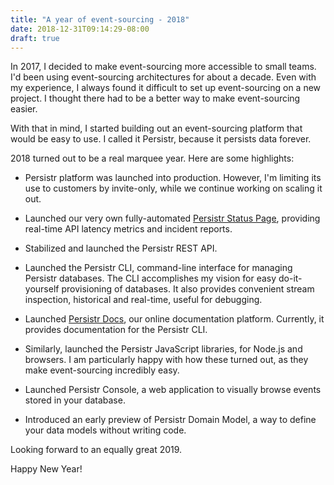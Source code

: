 ```yaml
---
title: "A year of event-sourcing - 2018"
date: 2018-12-31T09:14:29-08:00
draft: true
---
```


In 2017, I decided to make event-sourcing more accessible to small teams. I'd been using event-sourcing architectures for about a decade. Even with my experience, I always found it difficult to set up event-sourcing on a new project. I thought there had to be a better way to make event-sourcing easier.

With that in mind, I started building out an event-sourcing platform that would be easy to use. I called it Persistr, because it persists data forever. 

2018 turned out to be a real marquee year. Here are some highlights:

- Persistr platform was launched into production. However, I'm limiting its use to customers by invite-only, while we continue working on scaling it out.

- Launched our very own fully-automated [Persistr Status Page](https://status.persistr.com/), providing real-time API latency metrics and incident reports.

- Stabilized and launched the Persistr REST API.

- Launched the Persistr CLI, command-line interface for managing Persistr databases. The CLI accomplishes my vision for easy do-it-yourself provisioning of databases. It also provides convenient stream inspection, historical and real-time, useful for debugging.

- Launched [Persistr Docs](https://docs.persistr.com/), our online documentation platform. Currently, it provides documentation for the Persistr CLI.

- Similarly, launched the Persistr JavaScript libraries, for Node.js and browsers. I am particularly happy with how these turned out, as they make event-sourcing incredibly easy.

- Launched Persistr Console, a web application to visually browse events stored in your database.

- Introduced an early preview of Persistr Domain Model, a way to define your data models without writing code.

Looking forward to an equally great 2019.

Happy New Year!

